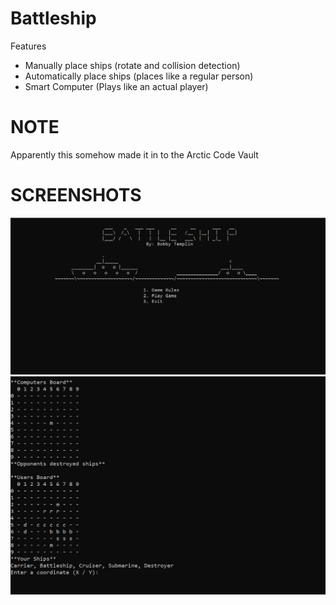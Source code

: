 # Battleship

Features
- Manually place ships (rotate and collision detection)
- Automatically place ships (places like a regular person)
- Smart Computer (Plays like an actual player)

# NOTE

Apparently this somehow made it in to the Arctic Code Vault

# SCREENSHOTS

![](images/Capture.JPG)
![](images/Capture2.JPG)


